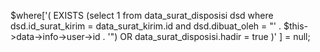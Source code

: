 $where['(
                EXISTS (select 1 from data_surat_disposisi dsd where dsd.id_surat_kirim = data_surat_kirim.id and dsd.dibuat_oleh = "' .  $this->data->info->user->id . '")
                OR data_surat_disposisi.hadir = true
                )'
            ] = null;
